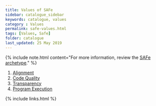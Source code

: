 ```yaml
---
title: Values of SAFe
sidebar: catalogue_sidebar
keywords: catalogue, values
category : Values
permalink: safe-values.html
tags: [Values, Safe]
folder: catalogue
last_updated: 25 May 2019
---
```


{% include note.html content="For more information, review the [SAFe archetype](/archetype/SAFe)." %}

1. [Alignment](value-safe-alignment)
1. [Code Quality](value-safe-codequality)
1. [Transparency](value-safe-transparency)
1. [Program Execution](value-safe-programexecution)

{% include links.html %}

